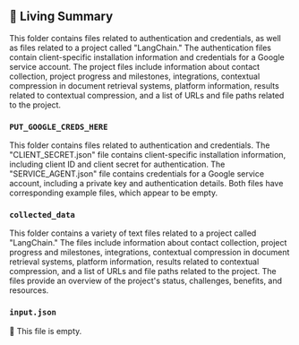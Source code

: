 

<!-- Living README Summary -->
## 🌳 Living Summary

This folder contains files related to authentication and credentials, as well as files related to a project called "LangChain." The authentication files contain client-specific installation information and credentials for a Google service account. The project files include information about contact collection, project progress and milestones, integrations, contextual compression in document retrieval systems, platform information, results related to contextual compression, and a list of URLs and file paths related to the project.


### `PUT_GOOGLE_CREDS_HERE`

This folder contains files related to authentication and credentials. The "CLIENT_SECRET.json" file contains client-specific installation information, including client ID and client secret for authentication. The "SERVICE_AGENT.json" file contains credentials for a Google service account, including a private key and authentication details. Both files have corresponding example files, which appear to be empty.


### `collected_data`

This folder contains a variety of text files related to a project called "LangChain." The files include information about contact collection, project progress and milestones, integrations, contextual compression in document retrieval systems, platform information, results related to contextual compression, and a list of URLs and file paths related to the project. The files provide an overview of the project's status, challenges, benefits, and resources.


### `input.json`

📄 This file is empty.

<!-- Living README Summary -->